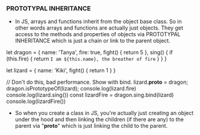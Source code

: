 ### PROTOTYPAL INHERITANCE ###
- In JS, arrays and functions inherit from the object base class. So in other words arrays and functions are actually just objects. They get access to the methods and properties of objects via PROTOTYPAL INHERITANCE which is just a chain or link to the parent object.

let dragon = {
  name: 'Tanya',
  fire: true,
  fight() {
    return 5
  },
  sing() {
    if (this.fire) {
      return `I am ${this.name}, the breather of fire`
    }
  }
}

let lizard = {
  name: 'Kiki',
  fight() {
    return 1
  }
}

// Don't do this, bad performance. Show with bind.
lizard.__proto__ = dragon;
dragon.isPrototypeOf(lizard);
console.log(lizard.fire)
console.log(lizard.sing())
const lizardFire = dragon.sing.bind(lizard)
console.log(lizardFire())

- So when you create a class in JS, you're actually just creating an object under the hood and then linking the children (if there are any) to the parent via "__proto__" which is just linking the child to the parent.